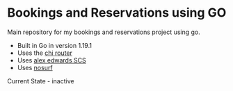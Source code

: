 # Bookings and Reservations using GO

Main repository for my bookings and reservations project using go. 

- Built in Go in version 1.19.1
- Uses the [chi router](github.com/go-chi/chi)
- Uses [alex edwards SCS](github.com/alexedwards/scs/v2)
- Uses [nosurf](github.com/justinas/nosurf)

Current State - inactive
